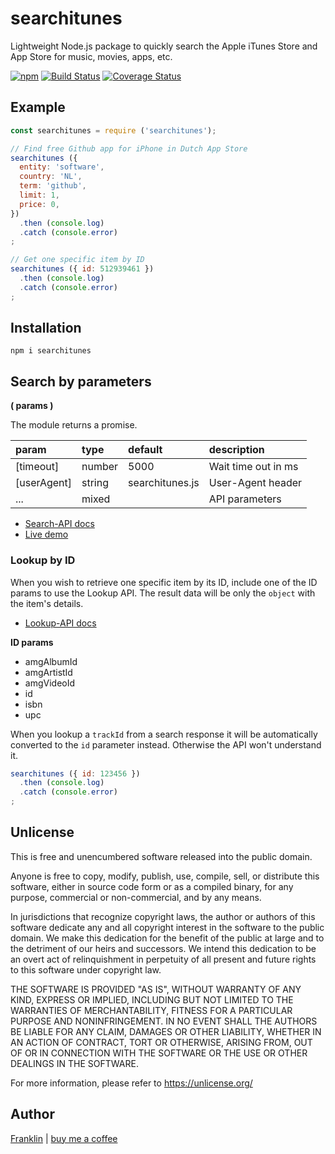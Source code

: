 # searchitunes

Lightweight Node.js package to quickly search the Apple iTunes Store and App Store for music, movies, apps, etc.

[![npm](https://img.shields.io/npm/v/searchitunes.svg?maxAge=3600)](https://github.com/fvdm/nodejs-searchitunes/blob/master/CHANGELOG.md)
[![Build Status](https://github.com/fvdm/nodejs-searchitunes/actions/workflows/node.js.yml/badge.svg?branch=master)](https://github.com/fvdm/nodejs-searchitunes/actions/workflows/node.js.yml)
[![Coverage Status](https://coveralls.io/repos/github/fvdm/nodejs-searchitunes/badge.svg?branch=master)](https://coveralls.io/github/fvdm/nodejs-searchitunes?branch=master)


## Example

```js
const searchitunes = require ('searchitunes');

// Find free Github app for iPhone in Dutch App Store
searchitunes ({
  entity: 'software',
  country: 'NL',
  term: 'github',
  limit: 1,
  price: 0,
})
  .then (console.log)
  .catch (console.error)
;

// Get one specific item by ID
searchitunes ({ id: 512939461 })
  .then (console.log)
  .catch (console.error)
;
```


## Installation

`npm i searchitunes`


## Search by parameters

**( params )**

The module returns a promise.

param       | type   | default         | description
:-----------|:-------|:----------------|:-----------
[timeout]   | number | 5000            | Wait time out in ms
[userAgent] | string | searchitunes.js | User-Agent header
...         | mixed  |                 | API parameters

- [Search-API docs](https://affiliate.itunes.apple.com/resources/documentation/itunes-store-web-service-search-api/#overview)
- [Live demo](https://npm.runkit.com/searchitunes)


### Lookup by ID

When you wish to retrieve one specific item by its ID, include one of the ID
params to use the Lookup API. The result data will be only the `object` with
the item's details.

- [Lookup-API docs](https://affiliate.itunes.apple.com/resources/documentation/itunes-store-web-service-search-api/#lookup)


**ID params**

- amgAlbumId
- amgArtistId
- amgVideoId
- id
- isbn
- upc

When you lookup a `trackId` from a search response it will be automatically
converted to the `id` parameter instead. Otherwise the API won't understand it.


```js
searchitunes ({ id: 123456 })
  .then (console.log)
  .catch (console.error)
;
```


## Unlicense

This is free and unencumbered software released into the public domain.

Anyone is free to copy, modify, publish, use, compile, sell, or
distribute this software, either in source code form or as a compiled
binary, for any purpose, commercial or non-commercial, and by any
means.

In jurisdictions that recognize copyright laws, the author or authors
of this software dedicate any and all copyright interest in the
software to the public domain. We make this dedication for the benefit
of the public at large and to the detriment of our heirs and
successors. We intend this dedication to be an overt act of
relinquishment in perpetuity of all present and future rights to this
software under copyright law.

THE SOFTWARE IS PROVIDED "AS IS", WITHOUT WARRANTY OF ANY KIND,
EXPRESS OR IMPLIED, INCLUDING BUT NOT LIMITED TO THE WARRANTIES OF
MERCHANTABILITY, FITNESS FOR A PARTICULAR PURPOSE AND NONINFRINGEMENT.
IN NO EVENT SHALL THE AUTHORS BE LIABLE FOR ANY CLAIM, DAMAGES OR
OTHER LIABILITY, WHETHER IN AN ACTION OF CONTRACT, TORT OR OTHERWISE,
ARISING FROM, OUT OF OR IN CONNECTION WITH THE SOFTWARE OR THE USE OR
OTHER DEALINGS IN THE SOFTWARE.

For more information, please refer to <https://unlicense.org/>


## Author

[Franklin](https://fvdm.com)
| [buy me a coffee](https://fvdm.com/donating)
